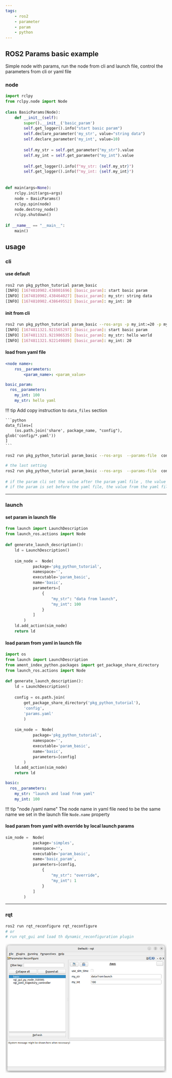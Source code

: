 ```yaml
---
tags:
    - ros2
    - parameter
    - param
    - python
---
```


## ROS2 Params basic example
Simple node with params, run the node from cli and launch file, control the parameters from cli or yaml file  

### node

```python
import rclpy
from rclpy.node import Node

class BasicParams(Node):
    def __init__(self):
        super().__init__('basic_param')
        self.get_logger().info("start basic param")
        self.declare_parameter('my_str', value="string data")
        self.declare_parameter('my_int', value=10)
        
        self.my_str = self.get_parameter("my_str").value
        self.my_int = self.get_parameter("my_int").value

        self.get_logger().info(f"my_str: {self.my_str}")
        self.get_logger().info(f"my_int: {self.my_int}")


def main(args=None):
    rclpy.init(args=args)
    node = BasicParams()
    rclpy.spin(node)
    node.destroy_node()
    rclpy.shutdown()

if __name__ == "__main__":
    main()
```

## usage
### cli
#### use default
```bash title="simple run"
ros2 run pkg_python_tutorial param_basic 
[INFO] [1674810902.438001696] [basic_param]: start basic param
[INFO] [1674810902.438464027] [basic_param]: my_str: string data
[INFO] [1674810902.438649552] [basic_param]: my_int: 10

```

#### init from cli
```bash title="init from params from cli"
ros2 run pkg_python_tutorial param_basic --ros-args -p my_int:=20 -p my_str:="hello world"
[INFO] [1674811321.921565297] [basic_param]: start basic param
[INFO] [1674811321.921986535] [basic_param]: my_str: hello world
[INFO] [1674811321.922149889] [basic_param]: my_int: 20

```

#### load from yaml file
```yaml title="param file structure"
<node name>:
    ros__parameters:
        <param_name>: <param_value>
```

```yaml title="basic.yaml"
basic_param:
  ros__parameters:
    my_int: 100
    my_str: hello yaml
```

!!! tip 
    Add copy instruction to `data_files` section

    ```python
    data_files=[
        (os.path.join('share', package_name, "config"), glob('config/*.yaml'))
    ]
    ```
     

```bash title="init from yaml file"
ros2 run pkg_python_tutorial param_basic --ros-args  --params-file  config/basic.yaml
```

```bash title="mix yaml and param"
# the last setting 
ros2 run pkg_python_tutorial param_basic --ros-args  --params-file  config/basic.yaml -p my_int:=10

# if the param cli set the value after the param yaml file , the value from the parameter is set
# if the param is set before the yaml file, the value from the yaml file is set
```

---

### launch

#### set param in launch file

```python title="node_with_param.launch.py" linenums="1" hl_lines="12"
from launch import LaunchDescription
from launch_ros.actions import Node

def generate_launch_description():
    ld = LaunchDescription()

    sim_node =  Node(
            package='pkg_python_tutorial',
            namespace='',
            executable='param_basic',
            name='basic',
            parameters=[
                {
                    "my_str": "data from launch",
                    "my_int": 100
                }
            ]
        )
    ld.add_action(sim_node)
    return ld
```

#### load param from yaml in launch file

```python title="node_with_param_file.launch.py" linenums="1" hl_lines="19 20"
import os
from launch import LaunchDescription
from ament_index_python.packages import get_package_share_directory
from launch_ros.actions import Node

def generate_launch_description():
    ld = LaunchDescription()

    config = os.path.join(
        get_package_share_directory('pkg_python_tutorial'),
        'config',
        'params.yaml'
        )

    sim_node =  Node(
            package='pkg_python_tutorial',
            namespace='',
            executable='param_basic',
            name='basic',
            parameters=[config]
        )
    ld.add_action(sim_node)
    return ld
```

```yaml title="params.yaml" linenums="1" hl_lines="1"
basic:
  ros__parameters:
    my_str: "launch and load from yaml"
    my_int: 100
```

!!! tip "node /yaml name"
    The node name in yaml file need to be the same name we set in the launch file `Node.name` property
     

#### load param from yaml with override by local launch params

```python title=""  linenums="1" hl_lines="6,8,9"
sim_node =  Node(
            package='simples',
            namespace='',
            executable='param_basic',
            name='basic_param',
            parameters=[config, 
                {
                    "my_str": "override",
                    "my_int": 1
                }            
            ]
        )

```


---

### rqt

```bash
ros2 run rqt_reconfigure rqt_reconfigure
# or
# run rqt_gui and load th dynamic_reconfiguration plugin
```
![](images/rqt_dynamic_reconfiguration.png)